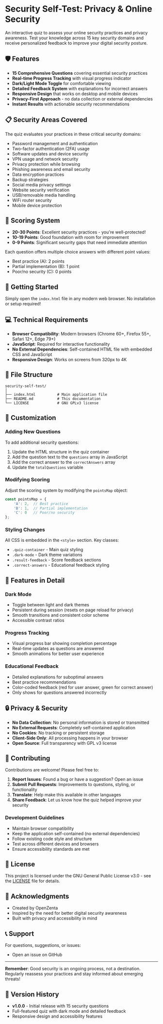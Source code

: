 # Security Self-Test: Privacy & Online Security

An interactive quiz to assess your online security practices and privacy awareness. Test your knowledge across 15 key security domains and receive personalized feedback to improve your digital security posture.

## 🛡️ Features

- **15 Comprehensive Questions** covering essential security practices
- **Real-time Progress Tracking** with visual progress indicator
- **Dark/Light Mode Toggle** for comfortable viewing
- **Detailed Feedback System** with explanations for incorrect answers
- **Responsive Design** that works on desktop and mobile devices
- **Privacy-First Approach** - no data collection or external dependencies
- **Instant Results** with actionable security recommendations

## 📋 Security Areas Covered

The quiz evaluates your practices in these critical security domains:

- Password management and authentication
- Two-factor authentication (2FA) usage
- Software updates and device security
- VPN usage and network security
- Privacy protection while browsing
- Phishing awareness and email security
- Data encryption practices
- Backup strategies
- Social media privacy settings
- Website security verification
- USB/removable media handling
- WiFi router security
- Mobile device protection

## 🎯 Scoring System

- **20-30 Points**: Excellent security practices - you're well-protected!
- **10-19 Points**: Good foundation with room for improvement
- **0-9 Points**: Significant security gaps that need immediate attention

Each question offers multiple choice answers with different point values:
- Best practice (A): 2 points
- Partial implementation (B): 1 point
- Poor/no security (C): 0 points

## 🚀 Getting Started

Simply open the `index.html` file in any modern web browser. No installation or setup required!

## 💻 Technical Requirements

- **Browser Compatibility**: Modern browsers (Chrome 60+, Firefox 55+, Safari 12+, Edge 79+)
- **JavaScript**: Required for interactive functionality
- **No External Dependencies**: Self-contained HTML file with embedded CSS and JavaScript
- **Responsive Design**: Works on screens from 320px to 4K

## 📁 File Structure

```
security-self-test/
│
├── index.html          # Main application file
├── README.md           # This documentation
└── LICENSE             # GNU GPLv3 license
```

## 🔧 Customization

### Adding New Questions
To add additional security questions:

1. Update the HTML structure in the quiz container
2. Add the question text to the `questions` array in JavaScript
3. Add the correct answer to the `correctAnswers` array
4. Update the `totalQuestions` variable

### Modifying Scoring
Adjust the scoring system by modifying the `pointsMap` object:

```javascript
const pointsMap = {
    'A': 2,  // Best practice
    'B': 1,  // Partial implementation
    'C': 0   // Poor/no security
};
```

### Styling Changes
All CSS is embedded in the `<style>` section. Key classes:
- `.quiz-container` - Main quiz styling
- `.dark-mode` - Dark theme variations
- `.result-feedback` - Score feedback sections
- `.correct-answers` - Educational feedback styling

## 🎨 Features in Detail

### Dark Mode
- Toggle between light and dark themes
- Persistent during session (resets on page reload for privacy)
- Smooth transitions and consistent color scheme
- Accessible contrast ratios

### Progress Tracking
- Visual progress bar showing completion percentage
- Real-time updates as questions are answered
- Smooth animations for better user experience

### Educational Feedback
- Detailed explanations for suboptimal answers
- Best practice recommendations
- Color-coded feedback (red for user answer, green for correct answer)
- Only shows for questions answered incorrectly

## 🔒 Privacy & Security

- **No Data Collection**: No personal information is stored or transmitted
- **No External Requests**: Completely self-contained application
- **No Cookies**: No tracking or persistent storage
- **Client-Side Only**: All processing happens in your browser
- **Open Source**: Full transparency with GPL v3 license

## 🤝 Contributing

Contributions are welcome! Please feel free to:

1. **Report Issues**: Found a bug or have a suggestion? Open an issue
2. **Submit Pull Requests**: Improvements to questions, styling, or functionality
3. **Translate**: Help make this available in other languages
4. **Share Feedback**: Let us know how the quiz helped improve your security

### Development Guidelines
- Maintain browser compatibility
- Keep the application self-contained (no external dependencies)
- Follow existing code style and structure
- Test across different devices and browsers
- Ensure accessibility standards are met

## 📄 License

This project is licensed under the GNU General Public License v3.0 - see the [LICENSE](LICENSE) file for details.

## 🙏 Acknowledgments

- Created by OpenZenta
- Inspired by the need for better digital security awareness
- Built with privacy and accessibility in mind

## 📞 Support

For questions, suggestions, or issues:
- Open an issue on GitHub

---

**Remember**: Good security is an ongoing process, not a destination. Regularly reassess your practices and stay informed about emerging threats!

## 🔄 Version History

- **v1.0.0** - Initial release with 15 security questions
- Full-featured quiz with dark mode and detailed feedback
- Responsive design and accessibility features
